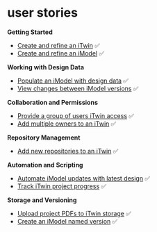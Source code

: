 # user stories

**Getting Started**
- [Create and refine an iTwin](docs/user-stories/itwin-create.md) ✅
- [Create and refine an iModel](docs/user-stories/imodel-create.md) ✅

**Working with Design Data**
- [Populate an iModel with design data](docs/user-stories/imodel-populate-data.md) ✅
- [View changes between iModel versions](docs/user-stories/imodel-changeset-compare.md) ✅

**Collaboration and Permissions**
- [Provide a group of users iTwin access](docs/user-stories/itwin-group-access.md) ✅
- [Add multiple owners to an iTwin](docs/user-stories/itwin-add-multiple-owners.md) ✅

**Repository Management**
- [Add new repositories to an iTwin](docs/user-stories/itwin-add-repositories.md) ✅

**Automation and Scripting**
- [Automate iModel updates with latest design](docs/user-stories/imodel-automate-update.md) ✅
- [Track iTwin project progress](docs/user-stories/itwin-script-progress-tracker.md) ✅

**Storage and Versioning**
- [Upload project PDFs to iTwin storage](docs/user-stories/itwin-upload-files-storage.md) ✅
- [Create an iModel named version](docs/user-stories/imodel-create-named-version.md) ✅
